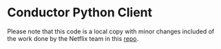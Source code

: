 # Conductor Python Client
Please note that this code is a local copy with minor changes included of the work done by the Netflix team in this [repo](https://github.com/Netflix/conductor/tree/master/client/python).
